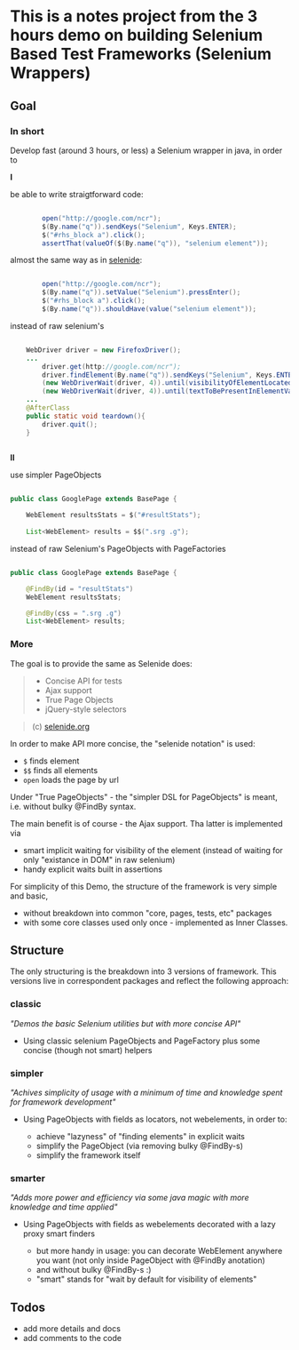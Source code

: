 # This is a notes project from the 3 hours demo on building Selenium Based Test Frameworks (Selenium Wrappers)

## Goal

### In short

Develop fast (around 3 hours, or less) a Selenium wrapper in java, in order to

**I**

be able to write straigtforward code:

```java

        open("http://google.com/ncr");
        $(By.name("q")).sendKeys("Selenium", Keys.ENTER);
        $("#rhs_block a").click();
        assertThat(valueOf($(By.name("q")), "selenium element"));
```

almost the same way as in [selenide](selenide.org):

```java

        open("http://google.com/ncr");
        $(By.name("q")).setValue("Selenium").pressEnter();
        $("#rhs_block a").click();
        $(By.name("q")).shouldHave(value("selenium element"));
```

instead of raw selenium's

```java

    WebDriver driver = new FirefoxDriver();
    ...
        driver.get(http://google.com/ncr");
        driver.findElement(By.name("q")).sendKeys("Selenium", Keys.ENTER);
        (new WebDriverWait(driver, 4)).until(visibilityOfElementLocated(By.cssSelector("#rhs_block a")).click();
        (new WebDriverWait(driver, 4)).until(textToBePresentInElementValue(By.name("q"), "selenium element"));
    ...
    @AfterClass
    public static void teardown(){
        driver.quit();
    }
    
```

**II**

use simpler PageObjects

```java

public class GooglePage extends BasePage {

    WebElement resultsStats = $("#resultStats");
    
    List<WebElement> results = $$(".srg .g");
```

instead of raw Selenium's PageObjects with PageFactories

```java

public class GooglePage extends BasePage {

    @FindBy(id = "resultStats")
    WebElement resultsStats;

    @FindBy(css = ".srg .g")
    List<WebElement> results;
```

### More

The goal is to provide the same as Selenide does:

> - Concise API for tests
> - Ajax support
> - True Page Objects
> - jQuery-style selectors

> (c) [selenide.org](http://selenide.org)


In order to make API more concise, the "selenide notation" is used: 

- `$` finds element
- `$$` finds all elements
- `open` loads the page by url

Under "True PageObjects" - the "simpler DSL for PageObjects" is meant, i.e. without bulky @FindBy syntax. 

The main benefit is of course - the Ajax support. Tha latter is implemented via 

- smart implicit waiting for visibility of the element (instead of waiting for only "existance in DOM" in raw selenium)
- handy explicit waits built in assertions

For simplicity of this Demo, the structure of the framework is very simple and basic, 

- without breakdown into common "core, pages, tests, etc" packages
- with some core classes used only once - implemented as Inner Classes.

## Structure

The only structuring is the breakdown into 3 versions of framework. This versions live in correspondent packages and reflect the following approach:

### classic

_"Demos the basic Selenium utilities but with more concise API"_
  - Using classic selenium PageObjects and PageFactory plus some concise (though not smart) helpers

  
### simpler

_"Achives simplicity of usage with a minimum of time and knowledge spent for framework development"_

- Using PageObjects with fields as locators, not webelements, in order to:

    - achieve "lazyness" of "finding elements" in explicit waits
    - simplify the PageObject (via removing bulky @FindBy-s)
    - simplify the framework itself


### smarter

_"Adds more power and efficiency via some java magic with more knowledge and time applied"_

- Using PageObjects with fields as webelements decorated with a lazy proxy smart finders
  
    - but more handy in usage: you can decorate WebElement anywhere you want (not only inside PageObject with @FindBy anotation)
    - and without bulky @FindBy-s :)
    - "smart" stands for "wait by default for visibility of elements"
    
## Todos

- add more details and docs
- add comments to the code